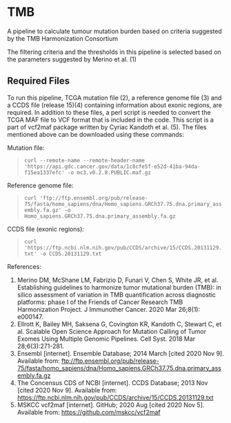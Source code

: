 # TMB
A pipeline to calculate tumour mutation burden based on criteria suggested by the TMB Harmonization Consortium


The filtering criteria and the thresholds in this pipeline is selected based on the parameters suggested by Merino et al. (1)


## Required Files

To run this pipeline, TCGA mutation file (2), a reference genome file (3) and a CCDS file (release 15)(4) containing information about exonic regions, are required. In addition to these files, a perl script is needed to convert the TCGA MAF file to VCF format that is included in the code. This script is a part of vcf2maf package written by Cyriac Kandoth et al. (5). The files mentioned above can be downloaded using these commands:

Mutation file:
> `curl --remote-name --remote-header-name 'https://api.gdc.cancer.gov/data/1c8cfe5f-e52d-41ba-94da-f15ea1337efc' -o mc3.v0.2.8.PUBLIC.maf.gz`

Reference genome file:
> `curl 'ftp://ftp.ensembl.org/pub/release-75/fasta/homo_sapiens/dna/Homo_sapiens.GRCh37.75.dna.primary_assembly.fa.gz' -o Homo_sapiens.GRCh37.75.dna.primary_assembly.fa.gz`

CCDS file (exonic regions):
> `curl 'https://ftp.ncbi.nlm.nih.gov/pub/CCDS/archive/15/CCDS.20131129.txt' -o CCDS.20131129.txt`


References:
1. Merino DM, McShane LM, Fabrizio D, Funari V, Chen S, White JR, et al. Establishing guidelines to harmonize tumor mutational burden (TMB): in silico assessment of variation in TMB quantification across diagnostic platforms: phase I of the Friends of Cancer Research TMB Harmonization Project. J Immunother Cancer. 2020 Mar 26;8(1): e000147.
2. Ellrott K, Bailey MH, Saksena G, Covington KR, Kandoth C, Stewart C, et al. Scalable Open Science Approach for Mutation Calling of Tumor Exomes Using Multiple Genomic Pipelines. Cell Syst. 2018 Mar 28;6(3):271-281.
3. Ensembl [internet]. Ensemble Database; 2014 March [cited 2020 Nov 9]. Available from: ftp://ftp.ensembl.org/pub/release-75/fasta/homo_sapiens/dna/Homo_sapiens.GRCh37.75.dna.primary_assembly.fa.gz
4. The Concensus CDS of NCBI [internet]. CCDS Database; 2013 Nov [cited 2020 Nov 9]. Available from: https://ftp.ncbi.nlm.nih.gov/pub/CCDS/archive/15/CCDS.20131129.txt
5. MSKCC vcf2maf [internet]. GitHub; 2020 Aug [cited 2020 Nov 5]. Available from: https://github.com/mskcc/vcf2maf


